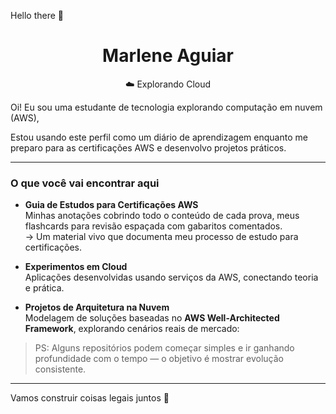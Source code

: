 Hello there 👋

<h1 align="center">Marlene Aguiar</h1>

<p align="center">
  ☁️ Explorando Cloud 
</p>

Oi! Eu sou uma estudante de tecnologia explorando computação em nuvem (AWS), <br>

Estou usando este perfil como um diário de aprendizagem enquanto me preparo para as certificações AWS e desenvolvo projetos práticos.

---

### O que você vai encontrar aqui

- **Guia de Estudos para Certificações AWS**  
  Minhas anotações cobrindo todo o conteúdo de cada prova, meus flashcards para revisão espaçada com gabaritos comentados.   <br> 
  → Um material vivo que documenta meu processo de estudo para certificações.  

- **Experimentos em Cloud**  
  Aplicações desenvolvidas usando serviços da AWS, conectando teoria e prática.  

- **Projetos de Arquitetura na Nuvem**  
  Modelagem de soluções baseadas no **AWS Well-Architected Framework**, explorando cenários reais de mercado:  

> PS: Alguns repositórios podem começar simples e ir ganhando profundidade com o tempo — o objetivo é mostrar evolução consistente.

---

Vamos construir coisas legais juntos 🚀
